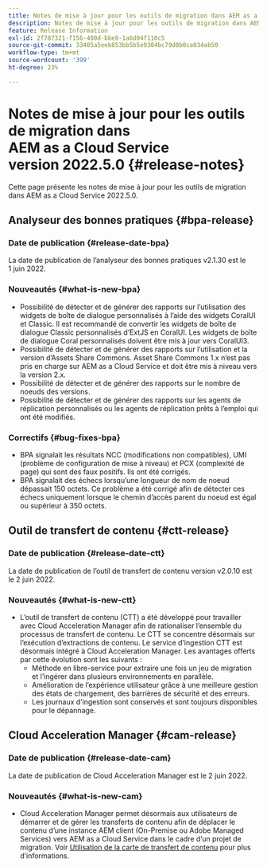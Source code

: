 ```yaml
---
title: Notes de mise à jour pour les outils de migration dans AEM as a Cloud Service version 2022.5.0
description: Notes de mise à jour pour les outils de migration dans AEM as a Cloud Service version 2022.5.0
feature: Release Information
exl-id: 2f787321-f156-480d-bbe8-1a6d04f110c5
source-git-commit: 33405a5eeb853bb5b5e9304bc79d0b0ca034ab50
workflow-type: tm+mt
source-wordcount: '399'
ht-degree: 23%

---
```


# Notes de mise à jour pour les outils de migration dans AEM as a Cloud Service version 2022.5.0 {#release-notes}

Cette page présente les notes de mise à jour pour les outils de migration dans AEM as a Cloud Service 2022.5.0.

## Analyseur des bonnes pratiques {#bpa-release}

### Date de publication {#release-date-bpa}

La date de publication de l’analyseur des bonnes pratiques v2.1.30 est le 1 juin 2022.

### Nouveautés {#what-is-new-bpa}

* Possibilité de détecter et de générer des rapports sur l’utilisation des widgets de boîte de dialogue personnalisés à l’aide des widgets CoralUI et Classic. Il est recommandé de convertir les widgets de boîte de dialogue Classic personnalisés d’ExtJS en CoralUI. Les widgets de boîte de dialogue Coral personnalisés doivent être mis à jour vers CoralUI3.
* Possibilité de détecter et de générer des rapports sur l’utilisation et la version d’Assets Share Commons. Asset Share Commons 1.x n’est pas pris en charge sur AEM as a Cloud Service et doit être mis à niveau vers la version 2.x.
* Possibilité de détecter et de générer des rapports sur le nombre de noeuds des versions.
* Possibilité de détecter et de générer des rapports sur les agents de réplication personnalisés ou les agents de réplication prêts à l’emploi qui ont été modifiés.

### Correctifs {#bug-fixes-bpa}

* BPA signalait les résultats NCC (modifications non compatibles), UMI (problème de configuration de mise à niveau) et PCX (complexité de page) qui sont des faux positifs. Ils ont été corrigés.
* BPA signalait des échecs lorsqu’une longueur de nom de noeud dépassait 150 octets. Ce problème a été corrigé afin de détecter ces échecs uniquement lorsque le chemin d’accès parent du noeud est égal ou supérieur à 350 octets.

## Outil de transfert de contenu {#ctt-release}

### Date de publication {#release-date-ctt}

La date de publication de l’outil de transfert de contenu version v2.0.10 est le 2 juin 2022.

### Nouveautés {#what-is-new-ctt}

* L’outil de transfert de contenu (CTT) a été développé pour travailler avec Cloud Acceleration Manager afin de rationaliser l’ensemble du processus de transfert de contenu. Le CTT se concentre désormais sur l’exécution d’extractions de contenu. Le service d’ingestion CTT est désormais intégré à Cloud Acceleration Manager. Les avantages offerts par cette évolution sont les suivants :
   * Méthode en libre-service pour extraire une fois un jeu de migration et l’ingérer dans plusieurs environnements en parallèle.
   * Amélioration de l’expérience utilisateur grâce à une meilleure gestion des états de chargement, des barrières de sécurité et des erreurs.
   * Les journaux d’ingestion sont conservés et sont toujours disponibles pour le dépannage.

## Cloud Acceleration Manager {#cam-release}

### Date de publication {#release-date-cam}

La date de publication de Cloud Acceleration Manager est le 2 juin 2022.

### Nouveautés {#what-is-new-cam}

* Cloud Acceleration Manager permet désormais aux utilisateurs de démarrer et de gérer les transferts de contenu afin de déplacer le contenu d’une instance AEM client (On-Premise ou Adobe Managed Services) vers AEM as a Cloud Service dans le cadre d’un projet de migration. Voir [Utilisation de la carte de transfert de contenu](https://experienceleague.adobe.com/docs/experience-manager-cloud-service/content/migration-journey/cloud-acceleration-manager/using-cam/cam-implementation-phase.html#content-transfer) pour plus d’informations.
